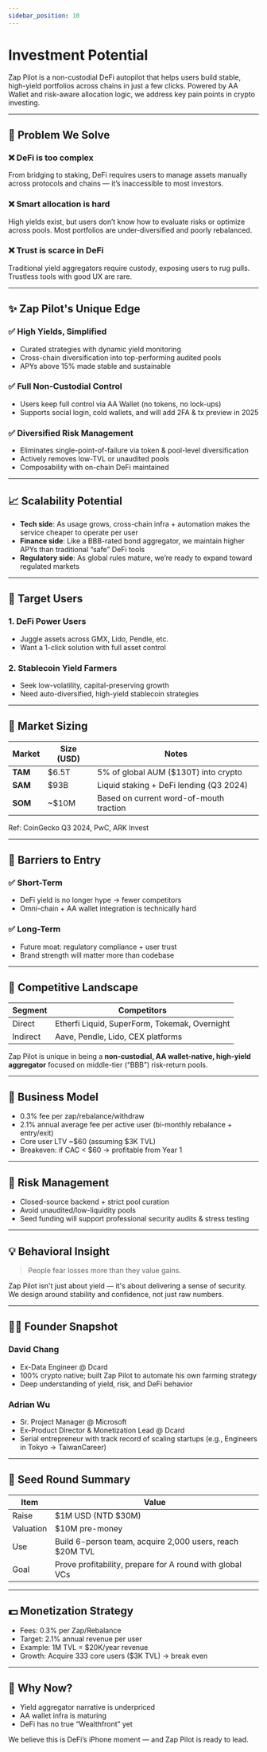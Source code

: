 ```yaml
---
sidebar_position: 10
---
```


# Investment Potential

Zap Pilot is a non-custodial DeFi autopilot that helps users build stable, high-yield portfolios
across chains in just a few clicks. Powered by AA Wallet and risk-aware allocation logic, we address
key pain points in crypto investing.

---

## 🚩 Problem We Solve

### ❌ DeFi is too complex

From bridging to staking, DeFi requires users to manage assets manually across protocols and chains
— it’s inaccessible to most investors.

### ❌ Smart allocation is hard

High yields exist, but users don’t know how to evaluate risks or optimize across pools. Most
portfolios are under-diversified and poorly rebalanced.

### ❌ Trust is scarce in DeFi

Traditional yield aggregators require custody, exposing users to rug pulls. Trustless tools with
good UX are rare.

---

## ✨ Zap Pilot's Unique Edge

### ✅ High Yields, Simplified

- Curated strategies with dynamic yield monitoring
- Cross-chain diversification into top-performing audited pools
- APYs above 15% made stable and sustainable

### ✅ Full Non-Custodial Control

- Users keep full control via AA Wallet (no tokens, no lock-ups)
- Supports social login, cold wallets, and will add 2FA & tx preview in 2025

### ✅ Diversified Risk Management

- Eliminates single-point-of-failure via token & pool-level diversification
- Actively removes low-TVL or unaudited pools
- Composability with on-chain DeFi maintained

---

## 📈 Scalability Potential

- **Tech side**: As usage grows, cross-chain infra + automation makes the service cheaper to operate
  per user
- **Finance side**: Like a BBB-rated bond aggregator, we maintain higher APYs than traditional
  “safe” DeFi tools
- **Regulatory side**: As global rules mature, we’re ready to expand toward regulated markets

---

## 🎯 Target Users

### 1. DeFi Power Users

- Juggle assets across GMX, Lido, Pendle, etc.
- Want a 1-click solution with full asset control

### 2. Stablecoin Yield Farmers

- Seek low-volatility, capital-preserving growth
- Need auto-diversified, high-yield stablecoin strategies

---

## 🧮 Market Sizing

| Market  | Size (USD) | Notes                                   |
| ------- | ---------- | --------------------------------------- |
| **TAM** | $6.5T      | 5% of global AUM ($130T) into crypto    |
| **SAM** | $93B       | Liquid staking + DeFi lending (Q3 2024) |
| **SOM** | ~$10M      | Based on current word-of-mouth traction |

Ref: CoinGecko Q3 2024, PwC, ARK Invest

---

## 🧱 Barriers to Entry

### ✅ Short-Term

- DeFi yield is no longer hype → fewer competitors
- Omni-chain + AA wallet integration is technically hard

### ✅ Long-Term

- Future moat: regulatory compliance + user trust
- Brand strength will matter more than codebase

---

## 🏁 Competitive Landscape

| Segment  | Competitors                                   |
| -------- | --------------------------------------------- |
| Direct   | Etherfi Liquid, SuperForm, Tokemak, Overnight |
| Indirect | Aave, Pendle, Lido, CEX platforms             |

Zap Pilot is unique in being a **non-custodial, AA wallet-native, high-yield aggregator** focused on
middle-tier (“BBB”) risk-return pools.

---

## 💼 Business Model

- 0.3% fee per zap/rebalance/withdraw
- 2.1% annual average fee per active user (bi-monthly rebalance + entry/exit)
- Core user LTV ~$60 (assuming $3K TVL)
- Breakeven: if CAC < $60 → profitable from Year 1

---

## 🔐 Risk Management

- Closed-source backend + strict pool curation
- Avoid unaudited/low-liquidity pools
- Seed funding will support professional security audits & stress testing

---

## 💡 Behavioral Insight

> People fear losses more than they value gains.

Zap Pilot isn't just about yield — it's about delivering a sense of security. We design around
stability and confidence, not just raw numbers.

---

## 🧑‍🚀 Founder Snapshot

### David Chang

- Ex-Data Engineer @ Dcard
- 100% crypto native; built Zap Pilot to automate his own farming strategy
- Deep understanding of yield, risk, and DeFi behavior

### Adrian Wu

- Sr. Project Manager @ Microsoft
- Ex-Product Director & Monetization Lead @ Dcard
- Serial entrepreneur with track record of scaling startups (e.g., Engineers in Tokyo →
  TaiwanCareer)

---

## 🌱 Seed Round Summary

| Item      | Value                                                    |
| --------- | -------------------------------------------------------- |
| Raise     | $1M USD (NTD $30M)                                       |
| Valuation | $10M pre-money                                           |
| Use       | Build 6-person team, acquire 2,000 users, reach $20M TVL |
| Goal      | Prove profitability, prepare for A round with global VCs |

---

## 💵 Monetization Strategy

- Fees: 0.3% per Zap/Rebalance
- Target: 2.1% annual revenue per user
- Example: 1M TVL = $20K/year revenue
- Growth: Acquire 333 core users ($3K TVL) → break even

---

## 📌 Why Now?

- Yield aggregator narrative is underpriced
- AA wallet infra is maturing
- DeFi has no true “Wealthfront” yet

We believe this is DeFi’s iPhone moment — and Zap Pilot is ready to lead.
